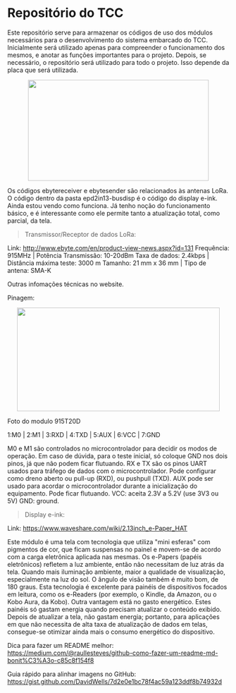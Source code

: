 # Repositório do TCC

Este repositório serve para armazenar os códigos de uso dos módulos necessários para o desenvolvimento do sistema embarcado do TCC.
Inicialmente será utilizado apenas para compreender o funcionamento dos mesmos, e anotar as funções importantes para o projeto. Depois, se necessário, o repositório será utilizado para todo o projeto. Isso depende da placa que será utilizada.


<p align="center">
  <img width="410" height="229" src="https://raw.githubusercontent.com/gabrielsilvar/Arduino/master/lora.png">
</p>

Os códigos ebytereceiver e ebytesender são relacionados às antenas LoRa.
O código dentro da pasta epd2in13-busdisp é o código do display e-ink. Ainda estou vendo como funciona. Já tenho noção do funcionamento básico, e é interessante como ele permite tanto a atualização total, como parcial, da tela.

> Transmissor/Receptor de dados LoRa:

Link: http://www.ebyte.com/en/product-view-news.aspx?id=131
Frequência: 915MHz     | Potência Transmissão: 10-20dBm
Taxa de dados: 2.4kbps | Distância máxima teste: 3000 m
Tamanho: 21 mm x 36 mm | Tipo de antena: SMA-K

Outras infomações técnicas no website.

Pinagem:

<p align="center">
  <img width="460" height="235" src="https://raw.githubusercontent.com/gabrielsilvar/Arduino/master/loramodule.png">
</p>
Foto do modulo 915T20D

1:M0 | 2:M1 | 3:RXD | 4:TXD | 5:AUX | 6:VCC | 7:GND

M0 e M1 são controlados no microcontrolador para decidir os modos de operação. Em caso de dúvida, para o teste inicial, só coloque GND nos dois pinos, já que não podem ficar flutuando.
RX e TX são os pinos UART usados para tráfego de dados com o microcontrolador. Pode configurar como dreno aberto ou pull-up (RXD), ou pushpull (TXD).
AUX pode ser usado para acordar o microcontrolador durante a inicialização do equipamento. Pode ficar flutuando.
VCC: aceita 2.3V a 5.2V (use 3V3 ou 5V)
GND: ground.


> Display e-ink:

Link: https://www.waveshare.com/wiki/2.13inch_e-Paper_HAT

Este módulo é uma tela com tecnologia que utiliza "mini esferas" com pigmentos de cor, que ficam suspensas no painel e movem-se de acordo com a carga eletrônica aplicada nas mesmas. Os e-Papers (papéis eletrônicos) refletem a luz ambiente, então não necessitam de luz atrás da tela. Quando mais iluminação ambiente, maior a qualidade de visualização, especialmente na luz do sol. O ângulo de visão também é muito bom, de 180 graus. Esta tecnologia é excelente para painéis de dispositivos focados em leitura, como os e-Readers (por exemplo, o Kindle, da Amazon, ou o Kobo Aura, da Kobo).
Outra vantagem está no gasto energético. Estes painéis só gastam energia quando precisam atualizar o conteúdo exibido. Depois de atualizar a tela, não gastam energia; portanto, para aplicações em que não necessita de alta taxa de atualização de dados em telas, consegue-se otimizar ainda mais o consumo energético do dispositivo.


Dica para fazer um README melhor: https://medium.com/@raullesteves/github-como-fazer-um-readme-md-bonit%C3%A3o-c85c8f154f8

Guia rápido para alinhar imagens no GitHub: https://gist.github.com/DavidWells/7d2e0e1bc78f4ac59a123ddf8b74932d
